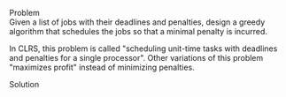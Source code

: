 Problem <br>
  Given a list of jobs with their deadlines and penalties, design a greedy algorithm that schedules the jobs so that
  a minimal penalty is incurred. 
  
  In CLRS, this problem is called "scheduling unit-time tasks with deadlines and penalties for a single processor".
  Other variations of this problem "maximizes profit" instead of minimizing penalties. 
  
Solution
  
